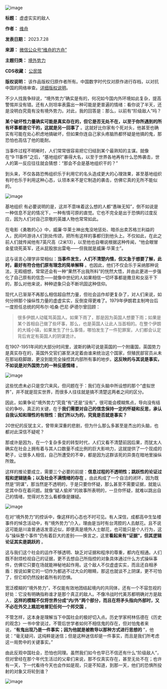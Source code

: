 ![image](https://keep.cdt.media/assets/images/4/7/47a29945/6e36726a.jpeg)




**标题：** 虚虚实实的敌人  

**作者：** [维舟](https://chinadigitaltimes.net/space/维舟)  

**发表日期：** 2023.7.28  

**来源：** [微信公众号“维舟的方舟”](https://mp.weixin.qq.com/s/kzPEEXTkyKTN2ai7BKvXGw)  

**主题归类：** [境外势力](https://chinadigitaltimes.net/space/境外势力)  

**CDS收藏：** [公民馆](https://chinadigitaltimes.net/space/%E5%85%AC%E6%B0%91%E9%A6%86)  

**版权说明：** 该作品版权归原作者所有。中国数字时代仅对原作进行存档，以对抗中国的网络审查。[详细版权说明](https://chinadigitaltimes.net/chinese/copyright)。


不少人找我争辩说，“境外势力”确实是有的，何况如今国内外环境如此复杂，提高警惕并没有错。还有人则坦率表露出一种可能是更普遍的情绪：看你说了半天，还是没明白究竟有没有境外势力。对此，我的回答是：那么，以前有“阶级敌人”吗？


**某个破坏性力量确实可能是真实存在的，但它是否无处不在，以至于你所遇到的所有坏事都是它干的，这就是另一回事了** 。这就好比你家有个死对头，他甚至也确实有可能在处心积虑地搞破坏，但如果你连自己家头疼脑热都怀疑是他搞的鬼，那恐怕也高估了他的能耐。


当事件过程不明晰时，人们常常很容易把它归结到某个最熟知的主谋。就像在“9·11事件”之后，“基地组织”暴得大名，以至于世界各地再有什么恐怖袭击，世人的第一反应往往就会猜想：“那会不会是基地组织干的？”


到头来，不仅各路恐怖组织乐于利用它的名头造成更大的心理效果，甚至基地组织有时也乐于利用这种心态，认领本来不是它制造的袭击，仿佛它真的无所不能似的。


![image](https://keep.cdt.media/assets/images/4/7/47a29945/ead3ce72.jpeg)  

基地组织
有必要说明的是，这并不意味着这么想的人都“愚昧无知”，倒不如说是一种信息不足的情况下，一种有情可原的直觉。它也不完全是出于恐惧的过度反应，因为人们对自己崇敬的英雄人物也常常如此。


在电影《勇敢的心》中，威廉·华莱士神出鬼没地惩处、暗杀出卖苏格兰利益的人，民间吟游诗人们到处传颂，把所有这样的事都归到他头上。不仅如此，在此之前人们就传闻他有7英尺高（2米13），以至他也自嘲说根据这种传闻，“他会眼冒金星烧死英军，还从屁股放出雷电——但我就是威廉·华莱士”。


这与谣言心理学非常相似：**当事件发生，人们不清楚内情，但又急于想要了解，此时，最好有符合他们原有理念的简单解释** 。也因此，他们不仅会乐于采纳那种说法，无暇细想，常常还会有一种“果然不出我所料”的恍然大悟，并由此更进一步强化了自己原有的信念——就像中世纪的人如果相信一切坏事都是撒旦和女巫干下的，那么对他来说，种种迹象只会不断巩固这种信仰。


现代人已渐渐不再那么相信超自然力量，但社会运作却更复杂了，对人们来说，如何分辨那个操纵性力量的虚虚实实，反倒变得更难了。1979年伊朗君主制垮台后一度担任总统的阿布尔·哈桑·巴尼·萨德尔曾回顾：



> 
> 很多伊朗人动辄骂英国人。如果下雨了，那是因为英国人想要下雨；如果是某个首相自己做了些坏事，那么，也是英国人让此人当首相的。在整个伊朗的大城小镇，如果发生了什么事情，哪怕发生了一件犯罪案，人们都会认定背后肯定有英国人的阴谋诡计。
> 
> 
> 


在1907-1951年间的大部分时间里，波斯的确可说是英国的一个附庸国，英国势力是真实存在的，英国外交官们甚至决定着由谁来统治这个国家，但殖民部官员从未在那站稳脚跟，更没到能完全操控其内部所有事的地步。**这反映的与其说是事实，不如说是对外国势力的一种反感情绪** 。


![image](https://keep.cdt.media/assets/images/4/7/47a29945/79803819.jpeg)


这些忧虑未必只是空穴来风，但问题在于：我们在头脑中所设想的那个“虚拟世界”，并不就是现实世界，而很多人往往就是搞不清楚这两者之间的区分。


因此，如果争论“境外势力”究竟“有”还是“没有”，很可能会模糊焦点，导向没有结论的争吵。真正的关键，在于**我们需要对自己的信念保持一定的怀疑和反思，承认自我认知和理性的有限性：我们所以为的，究竟是否就是事实？** 


20世纪的反犹主义，曾带来深重的悲剧，但为什么那么多甚至是杰出的头脑，也都对此深信不疑呢？


那或许是因为，在一个复杂多变的转型时代，人们又看不清楚前因后果，而犹太人确实在社会上拥有着与其人口数量不成比例的巨大影响力，这就提供了一个现成的靶子，让很多人相信，自己所遭受的不幸，都是因为这群该死的异类在暗地里操纵所致。


这样的推论要成立，需要三个必要的前提：**信息过程的不透明性；跳跃性的论证过程和逻辑链条；以及社会不满情绪的存在** 。由此构成了一个自洽的闭环，因为既然是“阴谋”，那当然是不透明的，于是只要你怀疑，那么甚至不需要证据，就能认定其中存在着问题。就像“疑人偷斧”的故事所表明的，一旦你怀疑，就难以跳出自己的情绪，觉得对方怎么看都像是嫌疑。


![image](https://keep.cdt.media/assets/images/4/7/47a29945/0b3f8ece.jpeg)


在对“境外势力”的控诉中，像这样的心态也不时可见。有人深信，成都高中生坠楼事件的悼念活动中，有“境外势力”介入，理由是当时有台湾腔的人去献花。且不说这可能是川渝普通话发音近似，即便真是境外人士献花，也可能只是个人行为，这与“操纵整个事件”仍有着巨大的差别——换言之，这里**看起来有“证据”，但其逻辑论证其实是跳跃的** 。


这与我们这个社会的运作不够透明、缺乏对证据和程序的尊重，都内在相通。人们既不耐烦检视自己的证据，更不去想自己所指控的对象具体通过什么方式操纵事件，仿佛它只要在场就能神秘地起作用。这个敌人不仅虚虚实实，而且还自相矛盾：按说如果它的一切作为都逃不过大众的眼睛，那这也就谈不上阴谋，更不可怕了，但它却仍然投射着所有的恐惧。


宽泛模糊的“境外势力”，不仅能有效地团结起境内的共同体，还有一个不容忽视的好处：它没有明确指称谁才是那个真正的敌人。不像冷战时代美苏都明确对方是敌人，**这样的模糊不仅将世界分成“内/外”两个部分，而且在将矛头指向外部时，又不必在外交上尴尬地冒犯任何一个邦交国** 。


不管怎样，这本身是理解当下中国社会的极好切入点。历史学家柯林伍德在《历史的观念》一书中曾说过，不管后世学者如何不相信鬼的存在，但对怕鬼者来说，“**有鬼出现乃是一件事实；因为他就是被教导以那种方式进行思想的** ”，他说：“毫无疑问，这纯粹是迷信；但是这种迷信却是一件事实，而且是我们所考虑这一局势中的关键事实。”


由此反观中国社会，恐怕也同理。虽然我们如今也早已不信还有什么“阶级敌人”，但对曾经在那个年代生活过的父辈们来说，那不仅真实存在，甚至无处不在；也许有一天，下一代看待今天也会作如是观，只是不知道，到那一天，他们的恐惧所投射的对象又将轮到谁？


![image](https://keep.cdt.media/assets/images/4/7/47a29945/c550122b.jpeg)



